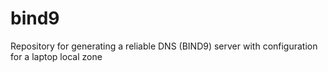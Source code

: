 # bind9
Repository for generating a reliable DNS (BIND9) server with configuration for a laptop local zone
